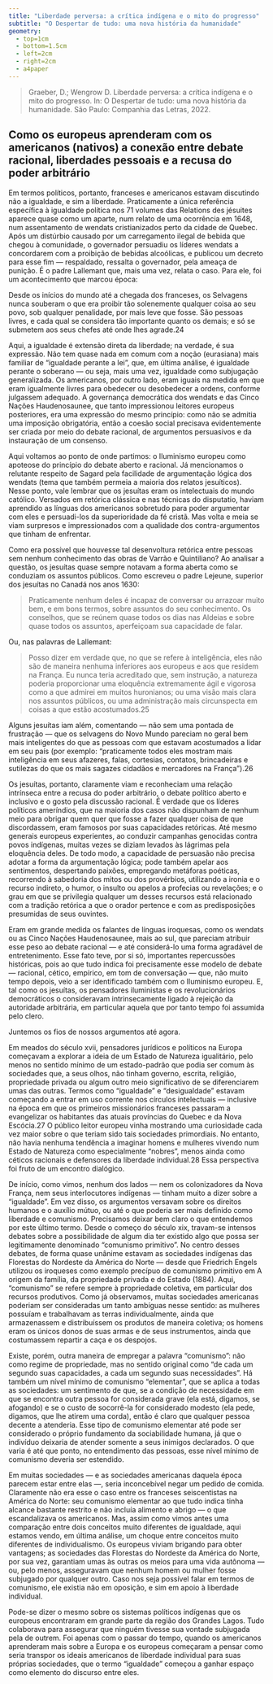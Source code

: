 ```yaml
---
title: "Liberdade perversa: a crítica indígena e o mito do progresso"
subtitle: "O Despertar de tudo: uma nova história da humanidade"
geometry:
  - top=1cm
  - bottom=1.5cm
  - left=2cm
  - right=2cm
  - a4paper
---
```


>Graeber, D.; Wengrow D. Liberdade perversa: a crítica indígena e o mito do progresso. In: O Despertar de tudo: uma nova história da humanidade. São Paulo: Companhia das Letras, 2022.

## Como os europeus aprenderam com os americanos (nativos) a conexão entre debate racional, liberdades pessoais e a recusa do poder arbitrário

Em termos políticos, portanto, franceses e americanos estavam discutindo não a igualdade, e sim a liberdade. Praticamente a única referência específica à igualdade política nos 71 volumes das Relations des jésuites aparece quase como um aparte, num relato de uma ocorrência em 1648, num assentamento de wendats cristianizados perto da cidade de Quebec. Após um distúrbio causado por um carregamento ilegal de bebida que chegou à comunidade, o governador persuadiu os líderes wendats a concordarem com a proibição de bebidas alcoólicas, e publicou um decreto para esse fim — respaldado, ressalta o governador, pela ameaça de punição. É o padre Lallemant que, mais uma vez, relata o caso. Para ele, foi um acontecimento que marcou época:

Desde os inícios do mundo até a chegada dos franceses, os Selvagens nunca souberam o que era proibir tão solenemente qualquer coisa ao seu povo, sob qualquer penalidade, por mais leve que fosse. São pessoas livres, e cada qual se considera tão importante quanto os demais; e só se submetem aos seus chefes até onde lhes agrade.24

Aqui, a igualdade é extensão direta da liberdade; na verdade, é sua expressão. Não tem quase nada em comum com a noção (eurasiana) mais familiar de “igualdade perante a lei”, que, em última análise, é igualdade perante o soberano — ou seja, mais uma vez, igualdade como subjugação generalizada. Os americanos, por outro lado, eram iguais na medida em que eram igualmente livres para obedecer ou desobedecer a ordens, conforme julgassem adequado. A governança democrática dos wendats e das Cinco Nações Haudenosaunee, que tanto impressionou leitores europeus posteriores, era uma expressão do mesmo princípio: como não se admitia uma imposição obrigatória, então a coesão social precisava evidentemente ser criada por meio do debate racional, de argumentos persuasivos e da instauração de um consenso.

Aqui voltamos ao ponto de onde partimos: o Iluminismo europeu como apoteose do princípio do debate aberto e racional. Já mencionamos o relutante respeito de Sagard pela facilidade de argumentação lógica dos wendats (tema que também permeia a maioria dos relatos jesuíticos). Nesse ponto, vale lembrar que os jesuítas eram os intelectuais do mundo católico. Versados em retórica clássica e nas técnicas do disputatio, haviam aprendido as línguas dos americanos sobretudo para poder argumentar com eles e persuadi-los da superioridade da fé cristã. Mas volta e meia se viam surpresos e impressionados com a qualidade dos contra-argumentos que tinham de enfrentar.

Como era possível que houvesse tal desenvoltura retórica entre pessoas sem nenhum conhecimento das obras de Varrão e Quintiliano? Ao analisar a questão, os jesuítas quase sempre notavam a forma aberta como se conduziam os assuntos públicos. Como escreveu o padre Lejeune, superior dos jesuítas no Canadá nos anos 1630:

>Praticamente nenhum deles é incapaz de conversar ou arrazoar muito bem, e em bons termos, sobre assuntos do seu conhecimento. Os conselhos, que se reúnem quase todos os dias nas Aldeias e sobre quase todos os assuntos, aperfeiçoam sua capacidade de falar.

Ou, nas palavras de Lallemant:

>Posso dizer em verdade que, no que se refere à inteligência, eles não são de maneira nenhuma inferiores aos europeus e aos que residem na França. Eu nunca teria acreditado que, sem instrução, a natureza poderia proporcionar uma eloquência extremamente ágil e vigorosa como a que admirei em muitos huronianos; ou uma visão mais clara nos assuntos públicos, ou uma administração mais circunspecta em coisas a que estão acostumados.25

Alguns jesuítas iam além, comentando — não sem uma pontada de frustração — que os selvagens do Novo Mundo pareciam no geral bem mais inteligentes do que as pessoas com que estavam acostumados a lidar em seu país (por exemplo: “praticamente todos eles mostram mais inteligência em seus afazeres, falas, cortesias, contatos, brincadeiras e sutilezas do que os mais sagazes cidadãos e mercadores na França”).26

Os jesuítas, portanto, claramente viam e reconheciam uma relação intrínseca entre a recusa do poder arbitrário, o debate político aberto e inclusivo e o gosto pela discussão racional. É verdade que os líderes políticos ameríndios, que na maioria dos casos não dispunham de nenhum meio para obrigar quem quer que fosse a fazer qualquer coisa de que discordassem, eram famosos por suas capacidades retóricas. Até mesmo generais europeus experientes, ao conduzir campanhas genocidas contra povos indígenas, muitas vezes se diziam levados às lágrimas pela eloquência deles. De todo modo, a capacidade de persuasão não precisa adotar a forma da argumentação lógica; pode também apelar aos sentimentos, despertando paixões, empregando metáforas poéticas, recorrendo à sabedoria dos mitos ou dos provérbios, utilizando a ironia e o recurso indireto, o humor, o insulto ou apelos a profecias ou revelações; e o grau em que se privilegia qualquer um desses recursos está relacionado com a tradição retórica a que o orador pertence e com as predisposições presumidas de seus ouvintes.

Eram em grande medida os falantes de línguas iroquesas, como os wendats ou as Cinco Nações Haudenosaunee, mais ao sul, que pareciam atribuir esse peso ao debate racional — e até considerá-lo uma forma agradável de entretenimento. Esse fato teve, por si só, importantes repercussões históricas, pois ao que tudo indica foi precisamente esse modelo de debate — racional, cético, empírico, em tom de conversação — que, não muito tempo depois, veio a ser identificado também com o Iluminismo europeu. E, tal como os jesuítas, os pensadores iluministas e os revolucionários democráticos o consideravam intrinsecamente ligado à rejeição da autoridade arbitrária, em particular aquela que por tanto tempo foi assumida pelo clero.

Juntemos os fios de nossos argumentos até agora.

Em meados do século xvii, pensadores jurídicos e políticos na Europa começavam a explorar a ideia de um Estado de Natureza igualitário, pelo menos no sentido mínimo de um estado-padrão que podia ser comum às sociedades que, a seus olhos, não tinham governo, escrita, religião, propriedade privada ou algum outro meio significativo de se diferenciarem umas das outras. Termos como “igualdade” e “desigualdade” estavam começando a entrar em uso corrente nos círculos intelectuais — inclusive na época em que os primeiros missionários franceses passaram a evangelizar os habitantes das atuais províncias do Quebec e da Nova Escócia.27 O público leitor europeu vinha mostrando uma curiosidade cada vez maior sobre o que teriam sido tais sociedades primordiais. No entanto, não havia nenhuma tendência a imaginar homens e mulheres vivendo num Estado de Natureza como especialmente “nobres”, menos ainda como céticos racionais e defensores da liberdade individual.28 Essa perspectiva foi fruto de um encontro dialógico.

De início, como vimos, nenhum dos lados — nem os colonizadores da Nova França, nem seus interlocutores indígenas — tinham muito a dizer sobre a “igualdade”. Em vez disso, os argumentos versavam sobre os direitos humanos e o auxílio mútuo, ou até o que poderia ser mais definido como liberdade e comunismo. Precisamos deixar bem claro o que entendemos por este último termo. Desde o começo do século xix, travam-se intensos debates sobre a possibilidade de algum dia ter existido algo que possa ser legitimamente denominado “comunismo primitivo”. No centro desses debates, de forma quase unânime estavam as sociedades indígenas das Florestas do Nordeste da América do Norte — desde que Friedrich Engels utilizou os iroqueses como exemplo precípuo de comunismo primitivo em A origem da família, da propriedade privada e do Estado (1884). Aqui, “comunismo” se refere sempre à propriedade coletiva, em particular dos recursos produtivos. Como já observamos, muitas sociedades americanas poderiam ser consideradas um tanto ambíguas nesse sentido: as mulheres possuíam e trabalhavam as terras individualmente, ainda que armazenassem e distribuíssem os produtos de maneira coletiva; os homens eram os únicos donos de suas armas e de seus instrumentos, ainda que costumassem repartir a caça e os despojos.

Existe, porém, outra maneira de empregar a palavra “comunismo”: não como regime de propriedade, mas no sentido original como “de cada um segundo suas capacidades, a cada um segundo suas necessidades”. Há também um nível mínimo de comunismo “elementar”, que se aplica a todas as sociedades: um sentimento de que, se a condição de necessidade em que se encontra outra pessoa for considerada grave (ela está, digamos, se afogando) e se o custo de socorrê-la for considerado modesto (ela pede, digamos, que lhe atirem uma corda), então é claro que qualquer pessoa decente a atenderia. Esse tipo de comunismo elementar até pode ser considerado o próprio fundamento da sociabilidade humana, já que o indivíduo deixaria de atender somente a seus inimigos declarados. O que varia é até que ponto, no entendimento das pessoas, esse nível mínimo de comunismo deveria ser estendido.

Em muitas sociedades — e as sociedades americanas daquela época parecem estar entre elas —, seria inconcebível negar um pedido de comida. Claramente não era esse o caso entre os franceses seiscentistas na América do Norte: seu comunismo elementar ao que tudo indica tinha alcance bastante restrito e não incluía alimento e abrigo — o que escandalizava os americanos. Mas, assim como vimos antes uma comparação entre dois conceitos muito diferentes de igualdade, aqui estamos vendo, em última análise, um choque entre conceitos muito diferentes de individualismo. Os europeus viviam brigando para obter vantagens; as sociedades das Florestas do Nordeste da América do Norte, por sua vez, garantiam umas às outras os meios para uma vida autônoma — ou, pelo menos, asseguravam que nenhum homem ou mulher fosse subjugado por qualquer outro. Caso nos seja possível falar em termos de comunismo, ele existia não em oposição, e sim em apoio à liberdade individual.

Pode-se dizer o mesmo sobre os sistemas políticos indígenas que os europeus encontraram em grande parte da região dos Grandes Lagos. Tudo colaborava para assegurar que ninguém tivesse sua vontade subjugada pela de outrem. Foi apenas com o passar do tempo, quando os americanos aprenderam mais sobre a Europa e os europeus começaram a pensar como seria transpor os ideais americanos de liberdade individual para suas próprias sociedades, que o termo “igualdade” começou a ganhar espaço como elemento do discurso entre eles.

